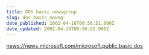 ```yaml
---
title: DOS basic newsgroup
slug: dos_basic_newsg
date_published: 2002-04-16T00:56:51.000Z
date_updated: 2002-04-16T00:56:51.000Z
---
```


[news://news.microsoft.com/microsoft.public.basic.dos](news://news.microsoft.com/microsoft.public.basic.dos)
